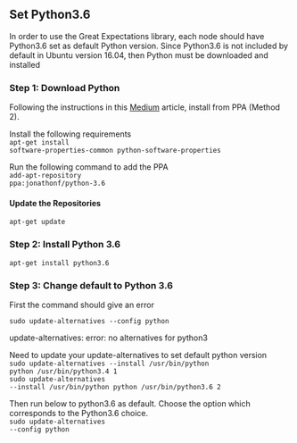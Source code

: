
<h2>Set Python3.6</h2>

In order to use the Great Expectations library, each node should have Python3.6 set as default Python version. Since Python3.6 is not included by default in Ubuntu version 16.04, then Python must be downloaded and installed<br>

<h3>Step 1: Download Python</h3>
Following the instructions in this <a href="https://medium.com/@moreless/install-python-3-6-on-ubuntu-16-04-28791d5c2167/">Medium</a> article, install from PPA (Method 2).

Install the following requirements<br>
<code>apt-get install software-properties-common python-software-properties</code><br>

Run the following command to add the PPA<br>
<code>add-apt-repository ppa:jonathonf/python-3.6</code><br>

<h4>Update the Repositories</h4>
<code>apt-get update</code><br>

<h3>Step 2: Install Python 3.6</h3>
<code>apt-get install python3.6</code><br>

<h3>Step 3: Change default to Python 3.6</h3>
First the command should give an error

<code>sudo update-alternatives --config python</code><br>

update-alternatives: error: no alternatives for python3<br>

Need to update your update-alternatives to set default python version<br>
<code>sudo update-alternatives --install /usr/bin/python python /usr/bin/python3.4 1</code><br>
<code>sudo update-alternatives --install /usr/bin/python python /usr/bin/python3.6 2</code><br>

Then run below to python3.6 as default. Choose the option which corresponds to the Python3.6 choice.<br>
<code>sudo update-alternatives --config python</code><br>
